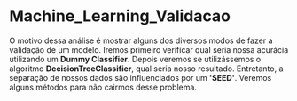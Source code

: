 # Machine_Learning_Validacao
O motivo dessa análise é mostrar alguns dos diversos modos de fazer a validação de um modelo. Iremos primeiro verificar qual seria nossa acurácia utilizando um **Dummy Classifier**. Depois veremos se utilizássemos o algoritmo **DecisionTreeClassifier**, qual seria nosso resultado. Entretanto, a separação de nossos dados são influenciados por um **'SEED'**. Veremos alguns métodos para não cairmos desse problema.
